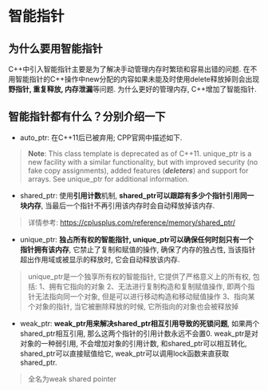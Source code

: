 # 智能指针

## 为什么要用智能指针  
C++中引入智能指针主要是为了解决手动管理内存时繁琐和容易出错的问题. 在不用智能指针的C++操作中new分配的内容如果未能及时使用delete释放掉则会出现**野指针, 重复释放, 内存泄漏**等问题. 为什么更好的管理内存, C++增加了智能指针.

## 智能指针都有什么？分别介绍一下  
- auto_ptr: 在C++11后已被弃用; CPP官网中描述如下.
> **Note**: This class template is deprecated as of C++11. unique_ptr is a new facility with a similar functionality, but with improved security (no fake copy assignments), added features (***deleters***) and support for arrays. See unique_ptr for additional information.
- shared_ptr: 使用**引用计数**机制, **shared_ptr可以跟踪有多少个指针引用同一块内存**, 当最后一个指针不再引用该内存时会自动释放掉该内存.
> 详情参考: https://cplusplus.com/reference/memory/shared_ptr/
- unique_ptr: **独占所有权的智能指针, unique_ptr可以确保任何时刻只有一个指针拥有该内存**, 它禁止了复制和赋值的操作, 确保了内存的独占性, 当该指针超出作用域或被显示的释放时, 它会自动释放该内存.
> unique_ptr是一个独享所有权的智能指针, 它提供了严格意义上的所有权, 包括: 
1、拥有它指向的对象
2、无法进行复制构造和复制赋值操作, 即两个指针无法指向同一个对象, 但是可以进行移动构造和移动赋值操作
3、指向某个对象的指针, 当它被删除释放的时候, 它所指向的对象也会被释放掉
- weak_ptr: **weak_ptr用来解决shared_ptr相互引用导致的死锁问题**, 如果两个shared_ptr相互引用, 那么这两个指针的引用计数永远不会置0. weak_ptr是对对象的一种弱引用, 不会增加对象的引用计数, 和shared_ptr可以相互转化, shared_ptr可以直接赋值给它, weak_ptr可以调用lock函数来直获取shared_ptr. 
> 全名为weak shared pointer

